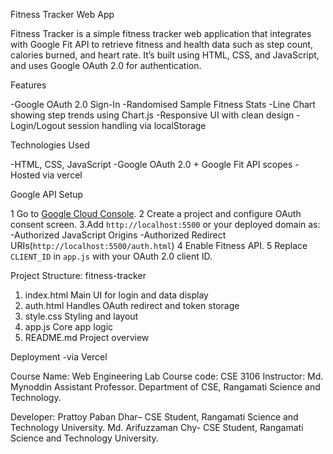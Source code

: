  Fitness Tracker Web App

Fitness Tracker is a simple fitness tracker web application that integrates with Google Fit API to retrieve fitness and health data such as step count, calories burned, and heart rate. It’s built using HTML, CSS, and JavaScript, and uses Google OAuth 2.0 for authentication.

 Features

-Google OAuth 2.0 Sign-In
-Randomised Sample Fitness Stats
-Line Chart showing step trends using Chart.js
-Responsive UI with clean design
-Login/Logout session handling via localStorage

Technologies Used

-HTML, CSS, JavaScript
-Google OAuth 2.0 + Google Fit API scopes
-Hosted via vercel

Google API Setup

1 Go to [Google Cloud Console](https://console.cloud.google.com/).
2 Create a project and configure OAuth consent screen.
3.Add `http://localhost:5500` or your deployed domain as:
   -Authorized JavaScript Origins
   -Authorized Redirect URIs(`http://localhost:5500/auth.html`)
4 Enable Fitness API.
5 Replace `CLIENT_ID` in `app.js` with your OAuth 2.0 client ID.
 
Project Structure:
fitness-tracker
1. index.html         Main UI for login and data display
2. auth.html          Handles OAuth redirect and token storage
3. style.css          Styling and layout
4. app.js             Core app logic
5. README.md          Project overview

Deployment -via Vercel

Course Name: Web Engineering Lab 
Course code: CSE 3106
Instructor: 
Md. Mynoddin
Assistant Professor.
Department of CSE,
Rangamati Science and Technology.

Developer:
Prattoy Paban Dhar– CSE Student, Rangamati Science and Technology University.
Md. Arifuzzaman Chy- CSE Student, Rangamati Science and Technology University.

